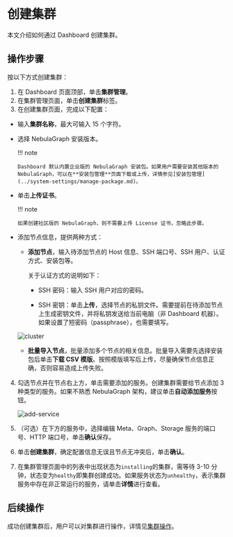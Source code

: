 # 创建集群

本文介绍如何通过 Dashboard 创建集群。

## 操作步骤

按以下方式创建集群：

1. 在 Dashboard 页面顶部，单击**集群管理**。
2. 在集群管理页面，单击**创建集群**标签。
3. 在创建集群页面，完成以下配置：
  - 输入**集群名称**，最大可输入 15 个字符。
  - 选择 NebulaGraph 安装版本。

    !!! note

        Dashboard 默认内置企业版的 NebulaGraph 安装包。如果用户需要安装其他版本的 NebulaGraph，可以在**安装包管理**页面下载或上传，详情参见[安装包管理](../system-settings/manage-package.md)。

  - 单击**上传证书**。

    !!! note

        如果创建社区版的 NebulaGraph，则不需要上传 License 证书，忽略此步骤。   

  - 添加节点信息，提供两种方式：
   
    - **添加节点**，输入待添加节点的 Host 信息、SSH 端口号、SSH 用户、认证方式、安装包等。

      关于认证方式的说明如下：

      - SSH 密码：输入 SSH 用户对应的密码。

      - SSH 密钥：单击**上传**，选择节点的私钥文件。需要提前在待添加节点上生成密钥文件，并将私钥发送给当前电脑（非 Dashboard 机器）。如果设置了短密码（passphrase），也需要填写。  

    ![cluster](https://docs-cdn.nebula-graph.com.cn/figures/create-cluster-221115_cn.png)

    - **批量导入节点**，批量添加多个节点的相关信息。批量导入需要先选择安装包后单击**下载 CSV 模版**。按照模版填写后上传，尽量确保节点信息正确，否则容易造成上传失败。

4. 勾选节点并在节点右上方，单击需要添加的服务。创建集群需要给节点添加 3 种类型的服务。如果不熟悉 NebulaGraph 架构，建议单击**自动添加服务**按钮。

   ![add-service](https://docs-cdn.nebula-graph.com.cn/figures/add-service-2022-04-08_cn.png)

5. （可选）在下方的服务中，选择编辑 Meta、Graph、Storage 服务的端口号、HTTP 端口号，单击**确认**保存。

6. 单击**创建集群**，确定配置信息无误且节点无冲突后，单击**确认**。

7. 在集群管理页面中的列表中出现状态为`installing`的集群，需等待 3-10 分钟，状态变为`healthy`即集群创建成功。如果服务状态为`unhealthy`，表示集群服务中存在非正常运行的服务，请单击**详情**进行查看。

## 后续操作

成功创建集群后，用户可以对集群进行操作，详情见[集群操作](../4.cluster-operator/operator/node.md)。
